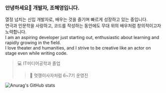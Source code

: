 ### 안녕하세요👋 개발자, 조혜영입니다.
열정 넘치는 신입 개발자로, 배우는 것을 즐기며 빠르게 성장하고 있는 중입니다.   
연극과 인문학을 사랑하고, 코드를 작성하는 동안에도 무대 위의 배우처럼 창의적이고자 노력합니다.   
I am an aspiring developer just starting out, enthusiastic about learning and rapidly growing in the field.    
I love theater and humanities, and I strive to be creative like an actor on stage even while writing code.      
   
> 💻 IT미디어공학과 졸업
> > 🦁 멋쟁이사자처럼 6~7기 운영진
   
   
<!--stat 표시-->
![Anurag's GitHub stats](https://github-readme-stats.vercel.app/api?username=HyeyoungCho97&show_icons=true&theme=radical)
<!--
**HyeyoungCho97/HyeyoungCho97** is a ✨ _special_ ✨ repository because its `README.md` (this file) appears on your GitHub profile.

Here are some ideas to get you started:

- 🔭 I’m currently working on ...
- 🌱 I’m currently learning ...
- 👯 I’m looking to collaborate on ...
- 🤔 I’m looking for help with ...
- 💬 Ask me about ...
- 📫 How to reach me: ...
- 😄 Pronouns: ...
- ⚡ Fun fact: ...
-->
